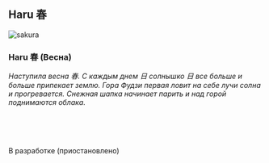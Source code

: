 #

## Haru 春

![sakura](https://user-images.githubusercontent.com/107028454/227711237-6a110be5-2605-47ae-8cb3-d4fae2620881.gif)

### Haru 春 (Весна)

<p>
  <i>
    Наступила весна 春. С каждым днем 日 солнышко 日 все больше и больше припекает землю. Гора Фудзи первая ловит на себе лучи солна и прогревается. Снежная шапка начинает парить и над горой поднимаются облака. 
  </i>
</p>



</br>
</br>
</br>

 В разработке (приостановлено)
#

